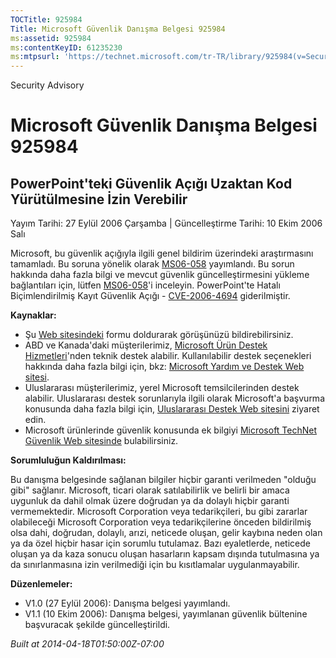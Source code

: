 ```yaml
---
TOCTitle: 925984
Title: Microsoft Güvenlik Danışma Belgesi 925984
ms:assetid: 925984
ms:contentKeyID: 61235230
ms:mtpsurl: 'https://technet.microsoft.com/tr-TR/library/925984(v=Security.10)'
---
```


Security Advisory

Microsoft Güvenlik Danışma Belgesi 925984
=========================================

PowerPoint'teki Güvenlik Açığı Uzaktan Kod Yürütülmesine İzin Verebilir
-----------------------------------------------------------------------

Yayım Tarihi: 27 Eylül 2006 Çarşamba | Güncelleştirme Tarihi: 10 Ekim 2006 Salı

Microsoft, bu güvenlik açığıyla ilgili genel bildirim üzerindeki araştırmasını tamamladı. Bu soruna yönelik olarak [MS06-058](http://technet.microsoft.com/security/bulletin/ms06-058) yayımlandı. Bu sorun hakkında daha fazla bilgi ve mevcut güvenlik güncelleştirmesini yükleme bağlantıları için, lütfen [MS06-058](http://technet.microsoft.com/security/bulletin/ms06-058)'i inceleyin. PowerPoint'te Hatalı Biçimlendirilmiş Kayıt Güvenlik Açığı - [CVE-2006-4694](http://www.cve.mitre.org/cgi-bin/cvename.cgi?name=cve-2006-4694) giderilmiştir.

**Kaynaklar:**

-   Şu [Web sitesindeki](https://support.microsoft.com/common/survey.aspx?scid=sw;en;1257&amp;showpage=1&amp;ws=technet&amp;sd=tech) formu doldurarak görüşünüzü bildirebilirsiniz.
-   ABD ve Kanada'daki müşterilerimiz, [Microsoft Ürün Destek Hizmetleri](http://go.microsoft.com/fwlink/?linkid=21131)'nden teknik destek alabilir. Kullanılabilir destek seçenekleri hakkında daha fazla bilgi için, bkz: [Microsoft Yardım ve Destek Web sitesi](http://support.microsoft.com/).
-   Uluslararası müşterilerimiz, yerel Microsoft temsilcilerinden destek alabilir. Uluslararası destek sorunlarıyla ilgili olarak Microsoft'a başvurma konusunda daha fazla bilgi için, [Uluslararası Destek Web sitesini](http://go.microsoft.com/fwlink/?linkid=21155) ziyaret edin.
-   Microsoft ürünlerinde güvenlik konusunda ek bilgiyi [Microsoft TechNet Güvenlik Web sitesinde](http://go.microsoft.com/fwlink/?linkid=21132) bulabilirsiniz.

**Sorumluluğun Kaldırılması:**

Bu danışma belgesinde sağlanan bilgiler hiçbir garanti verilmeden "olduğu gibi" sağlanır. Microsoft, ticari olarak satılabilirlik ve belirli bir amaca uygunluk da dahil olmak üzere doğrudan ya da dolaylı hiçbir garanti vermemektedir. Microsoft Corporation veya tedarikçileri, bu gibi zararlar olabileceği Microsoft Corporation veya tedarikçilerine önceden bildirilmiş olsa dahi, doğrudan, dolaylı, arızi, neticede oluşan, gelir kaybına neden olan ya da özel hiçbir hasar için sorumlu tutulamaz. Bazı eyaletlerde, neticede oluşan ya da kaza sonucu oluşan hasarların kapsam dışında tutulmasına ya da sınırlanmasına izin verilmediği için bu kısıtlamalar uygulanmayabilir.

**Düzenlemeler:**

-   V1.0 (27 Eylül 2006): Danışma belgesi yayımlandı.
-   V1.1 (10 Ekim 2006): Danışma belgesi, yayımlanan güvenlik bültenine başvuracak şekilde güncelleştirildi.

*Built at 2014-04-18T01:50:00Z-07:00*
